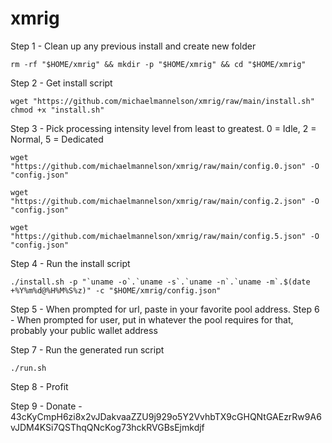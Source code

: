 # xmrig

Step 1 - Clean up any previous install and create new folder
```
rm -rf "$HOME/xmrig" && mkdir -p "$HOME/xmrig" && cd "$HOME/xmrig"
```

Step 2 - Get install script
```
wget "https://github.com/michaelmannelson/xmrig/raw/main/install.sh"
chmod +x "install.sh"

```

Step 3 - Pick processing intensity level from least to greatest. 0 = Idle, 2 = Normal, 5 = Dedicated
```
wget "https://github.com/michaelmannelson/xmrig/raw/main/config.0.json" -O "config.json"

wget "https://github.com/michaelmannelson/xmrig/raw/main/config.2.json" -O "config.json"

wget "https://github.com/michaelmannelson/xmrig/raw/main/config.5.json" -O "config.json"

```

Step 4 - Run the install script
```
./install.sh -p "`uname -o`.`uname -s`.`uname -n`.`uname -m`.$(date +%Y%m%d@%H%M%S%z)" -c "$HOME/xmrig/config.json"
```

Step 5 - When prompted for url, paste in your favorite pool address.
Step 6 - When prompted for user, put in whatever the pool requires for that, probably your public wallet address

Step 7 - Run the generated run script
```
./run.sh
```

Step 8 - Profit

Step 9 - Donate - 43cKyCmpH6zi8x2vJDakvaaZZU9j929o5Y2VvhbTX9cGHQNtGAEzrRw9A6vJDM4KSi7QSThqQNcKog73hckRVGBsEjmkdjf
